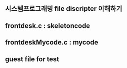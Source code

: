 ## 시스템프로그래밍 file discripter 이해하기

## frontdesk.c : skeletoncode
## frontdeskMycode.c : mycode
## guest file for test
